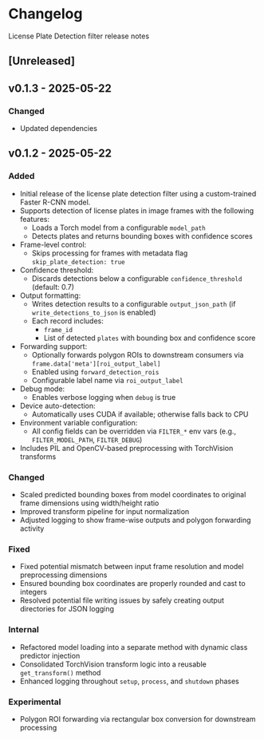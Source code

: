 # Changelog
License Plate Detection filter release notes

## [Unreleased]

## v0.1.3 - 2025-05-22

### Changed
- Updated dependencies

## v0.1.2 - 2025-05-22

### Added
- Initial release of the license plate detection filter using a custom-trained Faster R-CNN model.
- Supports detection of license plates in image frames with the following features:
  - Loads a Torch model from a configurable `model_path`
  - Detects plates and returns bounding boxes with confidence scores
- Frame-level control:
  - Skips processing for frames with metadata flag `skip_plate_detection: true`
- Confidence threshold:
  - Discards detections below a configurable `confidence_threshold` (default: 0.7)
- Output formatting:
  - Writes detection results to a configurable `output_json_path` (if `write_detections_to_json` is enabled)
  - Each record includes:
    - `frame_id`
    - List of detected `plates` with bounding box and confidence score
- Forwarding support:
  - Optionally forwards polygon ROIs to downstream consumers via `frame.data['meta'][roi_output_label]`
  - Enabled using `forward_detection_rois`
  - Configurable label name via `roi_output_label`
- Debug mode:
  - Enables verbose logging when `debug` is true
- Device auto-detection:
  - Automatically uses CUDA if available; otherwise falls back to CPU
- Environment variable configuration:
  - All config fields can be overridden via `FILTER_*` env vars (e.g., `FILTER_MODEL_PATH`, `FILTER_DEBUG`)
- Includes PIL and OpenCV-based preprocessing with TorchVision transforms

### Changed
- Scaled predicted bounding boxes from model coordinates to original frame dimensions using width/height ratio
- Improved transform pipeline for input normalization
- Adjusted logging to show frame-wise outputs and polygon forwarding activity

### Fixed
- Fixed potential mismatch between input frame resolution and model preprocessing dimensions
- Ensured bounding box coordinates are properly rounded and cast to integers
- Resolved potential file writing issues by safely creating output directories for JSON logging

### Internal
- Refactored model loading into a separate method with dynamic class predictor injection
- Consolidated TorchVision transform logic into a reusable `get_transform()` method
- Enhanced logging throughout `setup`, `process`, and `shutdown` phases

### Experimental
- Polygon ROI forwarding via rectangular box conversion for downstream processing
